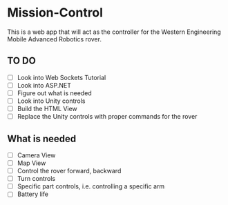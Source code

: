 # Mission-Control
This is a web app that will act as the controller for the Western Engineering Mobile Advanced Robotics rover.

## TO DO
- [ ] Look into Web Sockets Tutorial
- [ ] Look into ASP.NET 
- [ ] Figure out what is needed
- [ ] Look into Unity controls
- [ ] Build the HTML View
- [ ] Replace the Unity controls with proper commands for the rover

## What is needed
- [ ] Camera View
- [ ] Map View
- [ ] Control the rover forward, backward
- [ ] Turn controls
- [ ] Specific part controls, i.e. controlling a specific arm
- [ ] Battery life
